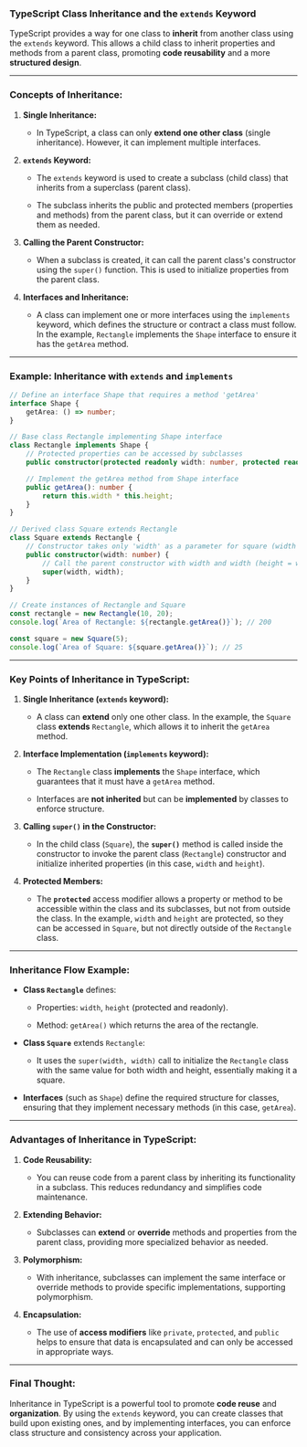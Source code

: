 ### **TypeScript Class Inheritance and the `extends` Keyword**

TypeScript provides a way for one class to **inherit** from another class using the `extends` keyword. This allows a child class to inherit properties and methods from a parent class, promoting **code reusability** and a more **structured design**.

---

### **Concepts of Inheritance:**

1. **Single Inheritance:**
    - In TypeScript, a class can only **extend one other class** (single inheritance). However, it can implement multiple interfaces.

2. **`extends` Keyword:**
    
    - The `extends` keyword is used to create a subclass (child class) that inherits from a superclass (parent class).
        
    - The subclass inherits the public and protected members (properties and methods) from the parent class, but it can override or extend them as needed.
        
3. **Calling the Parent Constructor:**
    
    - When a subclass is created, it can call the parent class's constructor using the `super()` function. This is used to initialize properties from the parent class.
        
4. **Interfaces and Inheritance:**
    
    - A class can implement one or more interfaces using the `implements` keyword, which defines the structure or contract a class must follow. In the example, `Rectangle` implements the `Shape` interface to ensure it has the `getArea` method.
        

---

### **Example: Inheritance with `extends` and `implements`**

```typescript
// Define an interface Shape that requires a method 'getArea'
interface Shape {
    getArea: () => number;
}

// Base class Rectangle implementing Shape interface
class Rectangle implements Shape {
    // Protected properties can be accessed by subclasses
    public constructor(protected readonly width: number, protected readonly height: number) {}

    // Implement the getArea method from Shape interface
    public getArea(): number {
        return this.width * this.height;
    }
}

// Derived class Square extends Rectangle
class Square extends Rectangle {
    // Constructor takes only 'width' as a parameter for square (width = height)
    public constructor(width: number) {
        // Call the parent constructor with width and width (height = width)
        super(width, width);
    }
}

// Create instances of Rectangle and Square
const rectangle = new Rectangle(10, 20);
console.log(`Area of Rectangle: ${rectangle.getArea()}`); // 200

const square = new Square(5);
console.log(`Area of Square: ${square.getArea()}`); // 25
```

---

### **Key Points of Inheritance in TypeScript:**

1. **Single Inheritance (`extends` keyword):**
    
    - A class can **extend** only one other class. In the example, the `Square` class **extends** `Rectangle`, which allows it to inherit the `getArea` method.
        
2. **Interface Implementation (`implements` keyword):**
    
    - The `Rectangle` class **implements** the `Shape` interface, which guarantees that it must have a `getArea` method.
        
    - Interfaces are **not inherited** but can be **implemented** by classes to enforce structure.
        
3. **Calling `super()` in the Constructor:**
    
    - In the child class (`Square`), the **`super()`** method is called inside the constructor to invoke the parent class (`Rectangle`) constructor and initialize inherited properties (in this case, `width` and `height`).
        
4. **Protected Members:**
    
    - The **`protected`** access modifier allows a property or method to be accessible within the class and its subclasses, but not from outside the class. In the example, `width` and `height` are protected, so they can be accessed in `Square`, but not directly outside of the `Rectangle` class.
        

---

### **Inheritance Flow Example:**

- **Class `Rectangle`** defines:
    
    - Properties: `width`, `height` (protected and readonly).
        
    - Method: `getArea()` which returns the area of the rectangle.
        
- **Class `Square`** extends `Rectangle`:
    
    - It uses the `super(width, width)` call to initialize the `Rectangle` class with the same value for both width and height, essentially making it a square.
        
- **Interfaces** (such as `Shape`) define the required structure for classes, ensuring that they implement necessary methods (in this case, `getArea`).
    

---

### **Advantages of Inheritance in TypeScript:**

1. **Code Reusability:**
    
    - You can reuse code from a parent class by inheriting its functionality in a subclass. This reduces redundancy and simplifies code maintenance.
        
2. **Extending Behavior:**
    
    - Subclasses can **extend** or **override** methods and properties from the parent class, providing more specialized behavior as needed.
        
3. **Polymorphism:**
    
    - With inheritance, subclasses can implement the same interface or override methods to provide specific implementations, supporting polymorphism.
        
4. **Encapsulation:**
    
    - The use of **access modifiers** like `private`, `protected`, and `public` helps to ensure that data is encapsulated and can only be accessed in appropriate ways.
        

---

### **Final Thought:**

Inheritance in TypeScript is a powerful tool to promote **code reuse** and **organization**. By using the `extends` keyword, you can create classes that build upon existing ones, and by implementing interfaces, you can enforce class structure and consistency across your application.